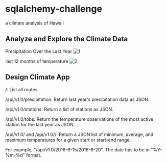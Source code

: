 # sqlalchemy-challenge
a climate analysis of Hawaii

## Analyze and Explore the Climate Data
Precipitation Over the Last Year
![1](https://github.com/wemlaztdj/sqlalchemy-challenge/assets/19890554/fafc32dc-6fee-4455-ac15-ad290cb57f81)

last 12 months of temperature
![2](https://github.com/wemlaztdj/sqlalchemy-challenge/assets/19890554/17e04143-4ef5-47f3-8acb-b80dbd5c3acd)


## Design Climate App

/: List all routes.

/api/v1.0/precipitation: Return last year's precipitation data as JSON.

/api/v1.0/stations: Return a list of stations as JSON.

/api/v1.0/tobs: Return the temperature observations of the most active station for the last year as JSON.

/api/v1.0/<start> and /api/v1.0/<start>/<end>: Return a JSON list of minimum, average, and maximum temperatures for a given start or start-end range.

For example, "/api/v1.0/2016-6-15/2016-6-20". The date has to be in "%Y-%m-%d" format.
